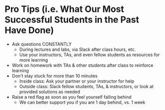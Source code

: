 # Pro Tips (i.e. What Our Most Successful Students in the Past Have Done)

- Ask questions CONSTANTLY 
  - During lectures and labs, via Slack after class hours, etc.
  - Use your instructors, TAs, and even fellow students as resources for more learning
- Work on homework with TAs & other students after class to reinforce learning
- Don't stay stuck for more than 10 minutes
  - Inside class: Ask your partner or your instructor for help
  - Outside class: Slack fellow students, TAs, & instructors, or look at provided solutions as needed
- Raise a red flag as soon as you feel yourself falling behind
  - We can better support you if you are 1 day behind, vs. 1 week
